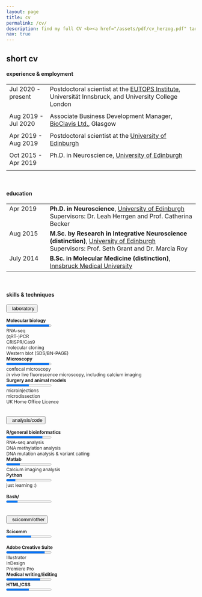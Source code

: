 ```yaml
---
layout: page
title: cv
permalink: /cv/
description: find my full CV <b><a href="/assets/pdf/cv_herzog.pdf" target="_blank"><font color="#a758b8">here</font></a></b>
nav: true
---
```


<h2>short cv</h2>

<h4>experience & employment</h4>

<table width="90%">
        <tr style="vertical-align:top;padding-bottom:30px;">
        <td width="15%" style="text-align:top; padding-bottom:30px">Jul 2020 - present</td>
        <td width="55%">Postdoctoral scientist at the <a href="http://www.eutops.info" target="_blank">EUTOPS Institute</a>, Universität Innsbruck, and University College London </td>
        </tr>
        <tr style="vertical-align:top;padding-bottom:20px;">
        <td width="15%" style="text-align:top; padding-bottom:10px">Aug 2019 - Jul 2020</td>
        <td width="55%">Associate Business Development Manager, <a href="http://www.bioclavis.co.uk">BioClavis Ltd.</a>, Glasgow</td>
        </tr>
        <tr style="vertical-align:top;padding-bottom:15px;">
        <td width="15%" style="text-align:top; padding-bottom:10px">Apr 2019 - Aug 2019</td>
        <td width="55%">Postdoctoral scientist at the <a href="http://www.ed.ac.uk"  target="_blank">University of Edinburgh</a></td>
        </tr>
        <tr style="vertical-align:top;padding-bottom:15px;">
        <td width="15%" style="text-align:top; padding-bottom:10px">Oct 2015 - Apr 2019</td>
        <td width="55%">Ph.D. in Neuroscience, <a href="http://www.ed.ac.uk"  target="_blank">University of Edinburgh</a></td>
        </tr>
</table>

<br>

<h4>education</h4>


<table width="90%">
        <tr style="vertical-align:top;padding-bottom:30px;">
        <td width="15%" style="text-align:top; padding-bottom:30px">Apr 2019</td>
        <td width="55%"><b>Ph.D. in Neuroscience</b>, <a href="http://www.ed.ac.uk" target="_blank">University of Edinburgh</a>
        <br>Supervisors: Dr. Leah Herrgen and Prof. Catherina Becker</td>
        </tr>
        <tr style="vertical-align:top;padding-bottom:30px;">
        <td width="15%" style="text-align:top; padding-bottom:30px">Aug 2015</td>
        <td width="55%"><b>M.Sc. by Research in Integrative Neuroscience (distinction)</b>, <a href="http://www.ed.ac.uk" target="_blank">University of Edinburgh</a>
        <br>Supervisors: Prof. Seth Grant and Dr. Marcia Roy</td>
        </tr>
        <tr style="vertical-align:top;padding-bottom:15px;">
        <td width="15%" style="text-align:top; padding-bottom:10px">July 2014</td>
        <td width="55%"><b>B.Sc. in Molecular Medicine (distinction)</b>, <a href="https://www.i-med.ac.at/mypoint/" target="_blank">Innsbruck Medical University</a></td>
        </tr>
</table>

<br>

<h4>skills & techniques</h4>

<button data-toggle="collapse" data-target="#lab" class="accordion"><i class="fas fa-vials"></i>&nbsp; laboratory</button>


<div id="lab" class="collapse" style="font-size:12px;">

<div class="row">
    <div class="col-sm mt-3 mt-md-0">
      <b>Molecular biology</b><br>
      <progress value="95" max="100" style="color: green"></progress><br>
      RNA-seq<br>
      (qRT-)PCR<br>
      CRISPR/Cas9<br>
      molecular cloning<br>
      Western blot (SDS/BN-PAGE)<br>
    </div>
    <div class="col-sm mt-3 mt-md-0">
        <b>Microscopy</b><br>
        <progress value="95" max="100" style="color: green"></progress><br>
        confocal microscopy<br>
        <i>in vivo</i> live fluorescence microscopy, including calcium imaging<br>
    </div>
    <div class="col-sm mt-3 mt-md-0" style="word-break:break-word; overflow-wrap: break-word;">
        <b>Surgery and animal models</b><br>
        <progress value="50" max="100" style="color: green"></progress><br>
        microinjections<br>
        microdissection<br>
        UK Home Office Licence
    </div>
</div>
</div> 

<br> 

<button data-toggle="collapse" data-target="#code" class="accordion"><i class="fas fa-laptop-code"></i>&nbsp; analysis/code</button>


<div id="code" class="collapse" style="font-size:12px;">

<div class="row">
    <div class="col-sm mt-3 mt-md-0">
      <b>R/general bioinformatics</b><br>
      <progress value="80" max="100" style="color: green"></progress><br>
      RNA-seq analysis<br>
      DNA methylation analysis<br>
      DNA mutation analysis & variant calling<br>
    </div>
    <div class="col-sm mt-3 mt-md-0">
        <b>Matlab</b><br>
        <progress value="30" max="100" style="color: green"></progress><br>
        Calcium imaging analysis
    </div>
    <div class="col-sm mt-3 mt-md-0">
        <b>Python</b><br>
        <progress value="20" max="100" style="color: green"></progress><br>
        just learning :)<br><br>
        <b>Bash/</b><br>
        <progress value="25" max="100" style="color: green"></progress><br>
    </div>
</div>


</div> 

<br>

<button data-toggle="collapse" data-target="#sci" class="accordion"><i class="far fa-comment-alt"></i>&nbsp; scicomm/other</button>

<div id="sci" class="collapse"  style="font-size:12px;">

<div class="row">
    <div class="col-sm mt-3 mt-md-0">
      <b>Scicomm</b><br>
      <progress value="55" max="100" style="color: green"></progress><br><br>
      <b>Adobe Creative Suite</b><br>
      <progress value="85" max="100" style="color: green"></progress><br>
      Illustrator<br>
      InDesign<br>
      Premiere Pro<br>
    </div>
    <div class="col-sm mt-3 mt-md-0">
        <b>Medical writing/Editing</b><br>
        <progress value="75" max="100" style="color: green"></progress><br>
    </div>
    <div class="col-sm mt-3 mt-md-0">
        <b>HTML/CSS</b><br>
        <progress value="50" max="100" style="color: green"></progress><br>
    </div>
</div>

</div> 

<script src="{{ '/assets/js/accordion.js' | relative_url }}"></script>
